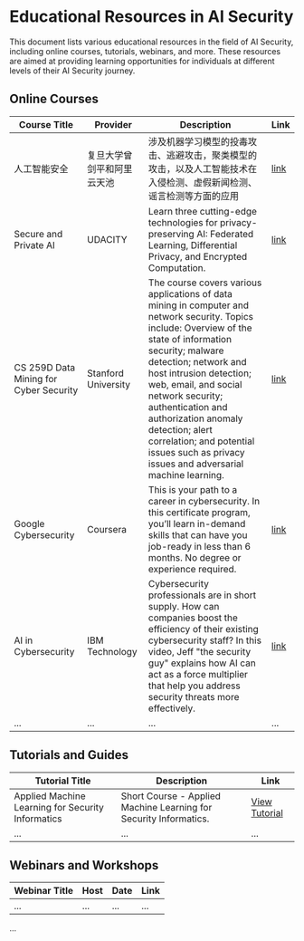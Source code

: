 # Educational Resources in AI Security

This document lists various educational resources in the field of AI Security, including online courses, tutorials, webinars, and more. These resources are aimed at providing learning opportunities for individuals at different levels of their AI Security journey.

## Online Courses

| Course Title | Provider | Description | Link |
| ------------ | -------- | ----- | ---- |
| 人工智能安全 | 复旦大学曾剑平和阿里云天池 | 涉及机器学习模型的投毒攻击、逃避攻击，聚类模型的攻击，以及人工智能技术在入侵检测、虚假新闻检测、谣言检测等方面的应用 | [link](https://tianchi.aliyun.com/course/990#:~:text=%E8%AF%BE%E7%A8%8B%E7%9B%AE%E5%BD%95) |
| Secure and Private AI | UDACITY | Learn three cutting-edge technologies for privacy-preserving AI: Federated Learning, Differential Privacy, and Encrypted Computation. | [link](https://www.udacity.com/course/secure-and-private-ai--ud185) |
| CS 259D Data Mining for Cyber Security | Stanford University | The course covers various applications of data mining in computer and network security. Topics include: Overview of the state of information security; malware detection; network and host intrusion detection; web, email, and social network security; authentication and authorization anomaly detection; alert correlation; and potential issues such as privacy issues and adversarial machine learning. | [link](https://web.stanford.edu/class/cs259d/) |
| Google Cybersecurity | Coursera | This is your path to a career in cybersecurity. In this certificate program, you’ll learn in-demand skills that can have you job-ready in less than 6 months. No degree or experience required. | [link](https://www.coursera.org/professional-certificates/google-cybersecurity) |
| AI in Cybersecurity | IBM Technology | Cybersecurity professionals are in short supply. How can companies boost the efficiency of their existing cybersecurity staff? In this video, Jeff "the security guy" explains how AI can act as a force multiplier that help you address security threats more effectively. | [link](https://www.youtube.com/watch?v=4QzBdeUQ0Dc&list=RDCMUCKWaEZ-_VweaEx1j62do_vQ&start_radio=1&rv=4QzBdeUQ0Dc&t=3) |
| ...          | ...      | ...   | ...  |

## Tutorials and Guides

| Tutorial Title | Description | Link |
| -------------- | ----------- | ---- |
| Applied Machine Learning for Security Informatics | Short Course - Applied Machine Learning for Security Informatics. | [View Tutorial](https://github.com/albahnsen/ML_SecurityInformatics) |
| ...            | ...         | ...  |

## Webinars and Workshops

| Webinar Title | Host | Date | Link |
| ------------- | ---- | ---- | ---- |
| ...           | ...  | ...  | ...  |

...

